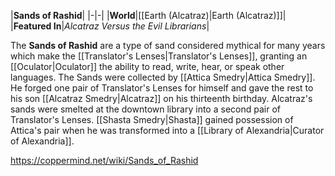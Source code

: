 |**Sands of Rashid**|
|-|-|
|**World**|[[Earth (Alcatraz)\|Earth (Alcatraz)]]|
|**Featured In**|*Alcatraz Versus the Evil Librarians*|

The **Sands of Rashid** are a type of sand considered mythical for many years which make the [[Translator's Lenses\|Translator's Lenses]], granting an [[Oculator\|Oculator]] the ability to read, write, hear, or speak other languages.
The Sands were collected by [[Attica Smedry\|Attica Smedry]]. He forged one pair of Translator's Lenses for himself and gave the rest to his son [[Alcatraz Smedry\|Alcatraz]] on his thirteenth birthday. Alcatraz's sands were smelted at the downtown library into a second pair of Translator's Lenses. [[Shasta Smedry\|Shasta]] gained possession of Attica's pair when he was transformed into a [[Library of Alexandria\|Curator of Alexandria]].



https://coppermind.net/wiki/Sands_of_Rashid